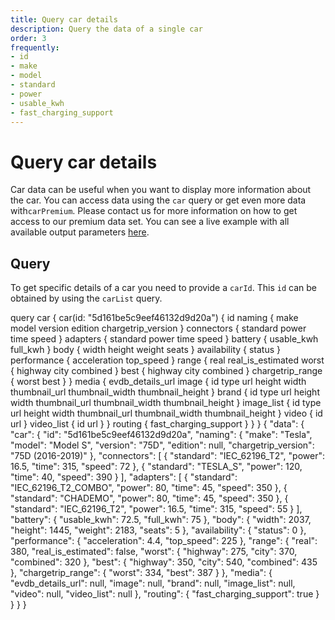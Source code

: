 ```yaml
---
title: Query car details
description: Query the data of a single car
order: 3
frequently:
- id
- make
- model
- standard
- power
- usable_kwh
- fast_charging_support
---
```


# Query car details
Car data can be useful when you want to display more information about the car. You can access data using the `car` query or get even more data with`carPremium`. Please <cta action='smallchat'>contact us</cta> for more information on how to get access to our premium data set. You can see a live example with all available output parameters [here](https://playground.chargetrip.com/?page=car).

<api-reference-actions example-url="https://chargetrip.github.io/examples/car/" url="https://playground.chargetrip.com/?page=car"></api-reference-actions>

## Query
To get specific details of a car you need to provide a `carId`. This `id` can be obtained by using the `carList` query.

<schema name="car" :frequent="frequently"></schema>

<response error="car"></response>

<playground>
<code-block lang="graphql" type="query">
query car {
  car(id: "5d161be5c9eef46132d9d20a") {
    id
    naming {
      make
      model
      version
      edition
      chargetrip_version
    }
    connectors {
      standard
      power
      time
      speed
    }
    adapters {
      standard
      power
      time
      speed
    }
    battery {
      usable_kwh
      full_kwh
    }
    body {
      width
      height
      weight
      seats
    }
    availability {
      status
    }
    performance {
      acceleration
      top_speed
    }
    range {
      real
      real_is_estimated
      worst {
        highway
        city
        combined
      }
      best {
        highway
        city
        combined
      }
      chargetrip_range {
        worst
        best
      }
    }
    media {
      evdb_details_url
      image {
        id
        type
        url
        height
        width
        thumbnail_url
        thumbnail_width
        thumbnail_height
      }
      brand {
        id
        type
        url
        height
        width
        thumbnail_url
        thumbnail_width
        thumbnail_height
      }
      image_list {
        id
        type
        url
        height
        width
        thumbnail_url
        thumbnail_width
        thumbnail_height
      }
      video {
        id
        url
      }
      video_list {
        id
        url
      }
    }
    routing {
      fast_charging_support
    }
  }
}

</code-block>

<code-block lang="json" type="response">
{
  "data": {
    "car": {
      "id": "5d161be5c9eef46132d9d20a",
      "naming": {
        "make": "Tesla",
        "model": "Model S",
        "version": "75D",
        "edition": null,
        "chargetrip_version": "75D (2016-2019)"
      },
      "connectors": [
        {
          "standard": "IEC_62196_T2",
          "power": 16.5,
          "time": 315,
          "speed": 72
        },
        {
          "standard": "TESLA_S",
          "power": 120,
          "time": 40,
          "speed": 390
        }
      ],
      "adapters": [
        {
          "standard": "IEC_62196_T2_COMBO",
          "power": 80,
          "time": 45,
          "speed": 350
        },
        {
          "standard": "CHADEMO",
          "power": 80,
          "time": 45,
          "speed": 350
        },
        {
          "standard": "IEC_62196_T2",
          "power": 16.5,
          "time": 315,
          "speed": 55
        }
      ],
      "battery": {
        "usable_kwh": 72.5,
        "full_kwh": 75
      },
      "body": {
        "width": 2037,
        "height": 1445,
        "weight": 2183,
        "seats": 5
      },
      "availability": {
        "status": 0
      },
      "performance": {
        "acceleration": 4.4,
        "top_speed": 225
      },
      "range": {
        "real": 380,
        "real_is_estimated": false,
        "worst": {
          "highway": 275,
          "city": 370,
          "combined": 320
        },
        "best": {
          "highway": 350,
          "city": 540,
          "combined": 435
        },
        "chargetrip_range": {
          "worst": 334,
          "best": 387
        }
      },
      "media": {
        "evdb_details_url": null,
        "image": null,
        "brand": null,
        "image_list": null,
        "video": null,
        "video_list": null
      },
      "routing": {
        "fast_charging_support": true
      }
    }
  }
}
</code-block>

</playground>
